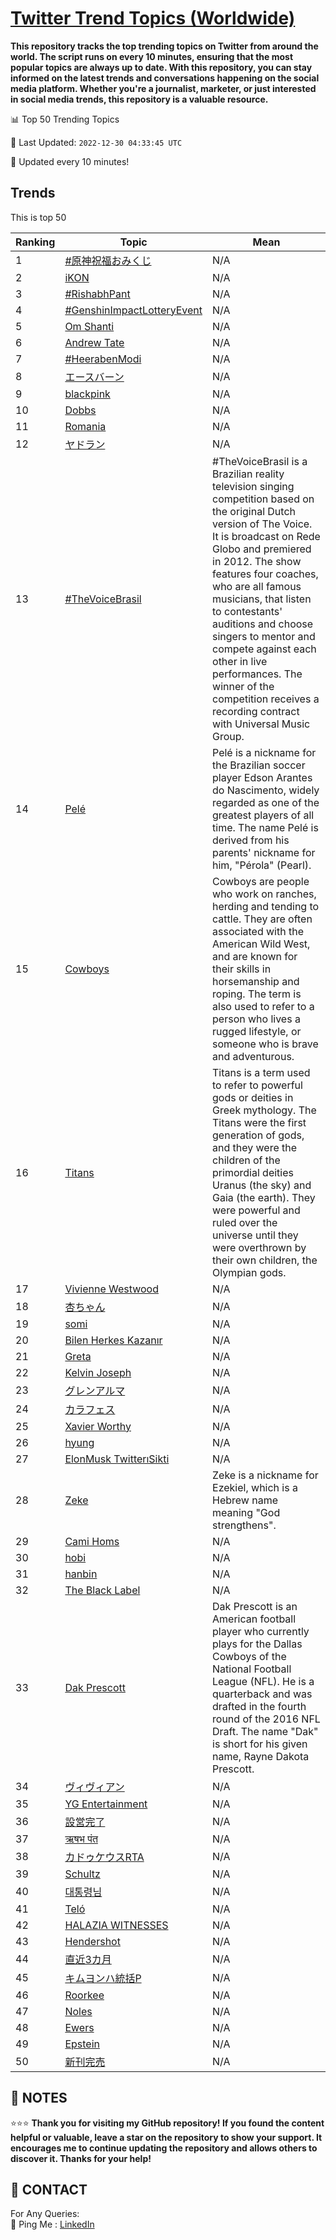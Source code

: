 [Twitter Trend Topics (Worldwide)](https://github.com/ErcinDedeoglu/Twitter-Trend-Topics)
==========

**This repository tracks the top trending topics on Twitter from around the world. 
The script runs on every 10 minutes, ensuring that the most popular topics are always up to date. 
With this repository, you can stay informed on the latest trends and conversations happening on the social media platform. 
Whether you're a journalist, marketer, or just interested in social media trends, this repository is a valuable resource.**


📊 Top 50 Trending Topics

📆 Last Updated: `2022-12-30 04:33:45 UTC`

🔧 Updated every 10 minutes!


## Trends

This is top 50

| Ranking | Topic | Mean |
| ------- | ------------ | ------------ |
| 1 | [#原神祝福おみくじ](http://twitter.com/search?q=%23%e5%8e%9f%e7%a5%9e%e7%a5%9d%e7%a6%8f%e3%81%8a%e3%81%bf%e3%81%8f%e3%81%98) | N/A |
| 2 | [iKON](http://twitter.com/search?q=iKON) | N/A |
| 3 | [#RishabhPant](http://twitter.com/search?q=%23RishabhPant) | N/A |
| 4 | [#GenshinImpactLotteryEvent](http://twitter.com/search?q=%23GenshinImpactLotteryEvent) | N/A |
| 5 | [Om Shanti](http://twitter.com/search?q=Om+Shanti) | N/A |
| 6 | [Andrew Tate](http://twitter.com/search?q=Andrew+Tate) | N/A |
| 7 | [#HeerabenModi](http://twitter.com/search?q=%23HeerabenModi) | N/A |
| 8 | [エースバーン](http://twitter.com/search?q=%e3%82%a8%e3%83%bc%e3%82%b9%e3%83%90%e3%83%bc%e3%83%b3) | N/A |
| 9 | [blackpink](http://twitter.com/search?q=blackpink) | N/A |
| 10 | [Dobbs](http://twitter.com/search?q=Dobbs) | N/A |
| 11 | [Romania](http://twitter.com/search?q=Romania) | N/A |
| 12 | [ヤドラン](http://twitter.com/search?q=%e3%83%a4%e3%83%89%e3%83%a9%e3%83%b3) | N/A |
| 13 | [#TheVoiceBrasil](http://twitter.com/search?q=%23TheVoiceBrasil) | #TheVoiceBrasil is a Brazilian reality television singing competition based on the original Dutch version of The Voice. It is broadcast on Rede Globo and premiered in 2012. The show features four coaches, who are all famous musicians, that listen to contestants' auditions and choose singers to mentor and compete against each other in live performances. The winner of the competition receives a recording contract with Universal Music Group. |
| 14 | [Pelé](http://twitter.com/search?q=Pel%c3%a9) | Pelé is a nickname for the Brazilian soccer player Edson Arantes do Nascimento, widely regarded as one of the greatest players of all time. The name Pelé is derived from his parents' nickname for him, "Pérola" (Pearl). |
| 15 | [Cowboys](http://twitter.com/search?q=Cowboys) | Cowboys are people who work on ranches, herding and tending to cattle. They are often associated with the American Wild West, and are known for their skills in horsemanship and roping. The term is also used to refer to a person who lives a rugged lifestyle, or someone who is brave and adventurous. |
| 16 | [Titans](http://twitter.com/search?q=Titans) | Titans is a term used to refer to powerful gods or deities in Greek mythology. The Titans were the first generation of gods, and they were the children of the primordial deities Uranus (the sky) and Gaia (the earth). They were powerful and ruled over the universe until they were overthrown by their own children, the Olympian gods. |
| 17 | [Vivienne Westwood](http://twitter.com/search?q=Vivienne+Westwood) | N/A |
| 18 | [杏ちゃん](http://twitter.com/search?q=%e6%9d%8f%e3%81%a1%e3%82%83%e3%82%93) | N/A |
| 19 | [somi](http://twitter.com/search?q=somi) | N/A |
| 20 | [Bilen Herkes Kazanır](http://twitter.com/search?q=Bilen+Herkes+Kazan%c4%b1r) | N/A |
| 21 | [Greta](http://twitter.com/search?q=Greta) | N/A |
| 22 | [Kelvin Joseph](http://twitter.com/search?q=Kelvin+Joseph) | N/A |
| 23 | [グレンアルマ](http://twitter.com/search?q=%e3%82%b0%e3%83%ac%e3%83%b3%e3%82%a2%e3%83%ab%e3%83%9e) | N/A |
| 24 | [カラフェス](http://twitter.com/search?q=%e3%82%ab%e3%83%a9%e3%83%95%e3%82%a7%e3%82%b9) | N/A |
| 25 | [Xavier Worthy](http://twitter.com/search?q=Xavier+Worthy) | N/A |
| 26 | [hyung](http://twitter.com/search?q=hyung) | N/A |
| 27 | [ElonMusk TwitterıSikti](http://twitter.com/search?q=ElonMusk+Twitter%c4%b1Sikti) | N/A |
| 28 | [Zeke](http://twitter.com/search?q=Zeke) | Zeke is a nickname for Ezekiel, which is a Hebrew name meaning "God strengthens". |
| 29 | [Cami Homs](http://twitter.com/search?q=Cami+Homs) | N/A |
| 30 | [hobi](http://twitter.com/search?q=hobi) | N/A |
| 31 | [hanbin](http://twitter.com/search?q=hanbin) | N/A |
| 32 | [The Black Label](http://twitter.com/search?q=The+Black+Label) | N/A |
| 33 | [Dak Prescott](http://twitter.com/search?q=Dak+Prescott) | Dak Prescott is an American football player who currently plays for the Dallas Cowboys of the National Football League (NFL). He is a quarterback and was drafted in the fourth round of the 2016 NFL Draft. The name "Dak" is short for his given name, Rayne Dakota Prescott. |
| 34 | [ヴィヴィアン](http://twitter.com/search?q=%e3%83%b4%e3%82%a3%e3%83%b4%e3%82%a3%e3%82%a2%e3%83%b3) | N/A |
| 35 | [YG Entertainment](http://twitter.com/search?q=YG+Entertainment) | N/A |
| 36 | [設営完了](http://twitter.com/search?q=%e8%a8%ad%e5%96%b6%e5%ae%8c%e4%ba%86) | N/A |
| 37 | [ऋषभ पंत](http://twitter.com/search?q=%e0%a4%8b%e0%a4%b7%e0%a4%ad+%e0%a4%aa%e0%a4%82%e0%a4%a4) | N/A |
| 38 | [カドゥケウスRTA](http://twitter.com/search?q=%e3%82%ab%e3%83%89%e3%82%a5%e3%82%b1%e3%82%a6%e3%82%b9RTA) | N/A |
| 39 | [Schultz](http://twitter.com/search?q=Schultz) | N/A |
| 40 | [대통령님](http://twitter.com/search?q=%eb%8c%80%ed%86%b5%eb%a0%b9%eb%8b%98) | N/A |
| 41 | [Teló](http://twitter.com/search?q=Tel%c3%b3) | N/A |
| 42 | [HALAZIA WITNESSES](http://twitter.com/search?q=HALAZIA+WITNESSES) | N/A |
| 43 | [Hendershot](http://twitter.com/search?q=Hendershot) | N/A |
| 44 | [直近3カ月](http://twitter.com/search?q=%e7%9b%b4%e8%bf%913%e3%82%ab%e6%9c%88) | N/A |
| 45 | [キムヨンハ統括P](http://twitter.com/search?q=%e3%82%ad%e3%83%a0%e3%83%a8%e3%83%b3%e3%83%8f%e7%b5%b1%e6%8b%acP) | N/A |
| 46 | [Roorkee](http://twitter.com/search?q=Roorkee) | N/A |
| 47 | [Noles](http://twitter.com/search?q=Noles) | N/A |
| 48 | [Ewers](http://twitter.com/search?q=Ewers) | N/A |
| 49 | [Epstein](http://twitter.com/search?q=Epstein) | N/A |
| 50 | [新刊完売](http://twitter.com/search?q=%e6%96%b0%e5%88%8a%e5%ae%8c%e5%a3%b2) | N/A |




## 📝 NOTES

⭐⭐⭐ **Thank you for visiting my GitHub repository! If you found the content helpful or valuable, leave a star on the repository to show your support. It encourages me to continue updating the repository and allows others to discover it. Thanks for your help!**

## 📨 CONTACT

 For Any Queries:  
            🏓 Ping Me : [LinkedIn](https://www.linkedin.com/in/ercindedeoglu/)